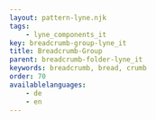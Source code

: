 ```yaml
---
layout: pattern-lyne.njk
tags: 
    - lyne_components_it
key: breadcrumb-group-lyne_it
title: Breadcrumb-Group
parent: breadcrumb-folder-lyne_it
keywords: breadcrumb, bread, crumb
order: 70
availablelanguages: 
    - de
    - en
---
```

